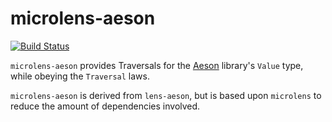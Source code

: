 microlens-aeson
===============

[![Build Status](https://travis-ci.org/fosskers/microlens-aeson.svg?branch=master)](https://travis-ci.org/fosskers/microlens-aeson)

`microlens-aeson` provides Traversals for the
[Aeson](http://hackage.haskell.org/package/aeson) library's `Value` type,
while obeying the `Traversal` laws.

`microlens-aeson` is derived from `lens-aeson`, but is based upon `microlens`
to reduce the amount of dependencies involved.
